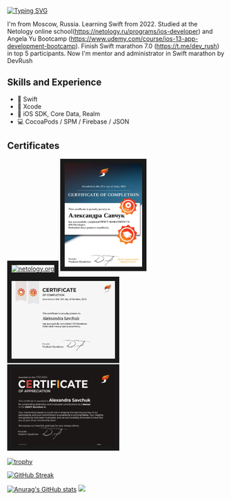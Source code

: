 [![Typing SVG](https://readme-typing-svg.herokuapp.com?font=Fira+Code&size=30&pause=1000&color=F700E5&background=FFFFFF00&vCenter=true&multiline=true&random=false&width=700&lines=Hi+there+%F0%9F%91%8B%2C++I'm+Aleksandra+Savchuk)](https://git.io/typing-svg)

I'm from Moscow, Russia. Learning Swift from 2022. Studied at the Netology online school(https://netology.ru/programs/ios-developer) and Angela Yu Bootcamp (https://www.udemy.com/course/ios-13-app-development-bootcamp). Finish Swift marathon 7.0 (https://t.me/dev_rush) in top 5 participants. Now I'm mentor and administrator in Swift marathon by DevRush

## Skills and Experience
* 🦜 Swift
* 🔨 Xcode
* 📱 iOS SDK, Core Data, Realm
* 💻 CocoaPods / SPM / Firebase / JSON

## Certificates
<a href="https://github.com/Loveink/iAmAleksa/blob/main/диплом%20нетология.pdf" target="_blanck"><img src="https://github.com/Loveink/iAmAleksa/blob/main/нетология.png" alt="netology.org" width = "240" height="180" border="10" /></a>
<a href="https://github.com/Loveink/Loveink/blob/main/Certificate%20SM%207.0.pdf" target="_blanck"><img src="https://github.com/Loveink/Loveink/blob/main/сертификат%20свифт%20марафон.png" alt="netology.org" width = "180" height="240" border="10" /></a>
<a href="https://github.com/Loveink/Loveink/blob/main/Certificate%20TL.pdf" target="_blanck"><img src="https://github.com/Loveink/Loveink/blob/main/Certificate%20T8.0.png" alt="Swift_8.0" width = "240" height="180" border="10" /></a>
<a href="https://github.com/Loveink/Loveink/blob/main/SM002.jpeg" target="_blanck"><img src="https://github.com/Loveink/Loveink/blob/main/SM002.jpeg" alt="Swift_X" width = "240" height="180" border="10" /></a>

[![trophy](https://github-profile-trophy.vercel.app/?username=Loveink)](https://github.com/ryo-ma/github-profile-trophy)

[![GitHub Streak](https://github-readme-streak-stats.herokuapp.com/?user=Loveink)](https://git.io/streak-stats)

[![Anurag's GitHub stats](https://github-readme-stats.vercel.app/api?username=Loveink)](https://github.com/Loveink/github-readme-stats)
![](https://komarev.com/ghpvc/?username=Loveink)

